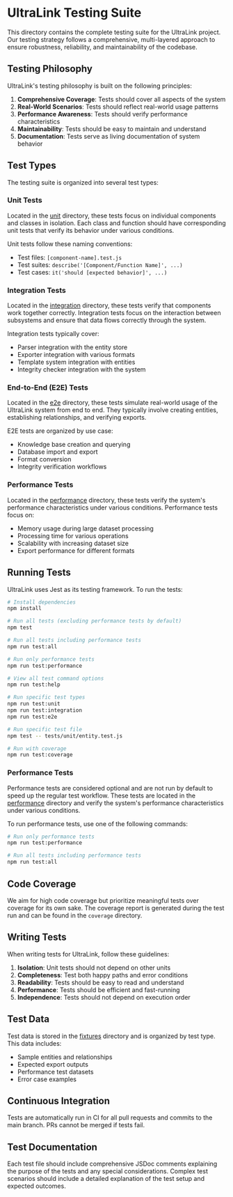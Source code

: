 # UltraLink Testing Suite

This directory contains the complete testing suite for the UltraLink project. Our testing strategy follows a comprehensive, multi-layered approach to ensure robustness, reliability, and maintainability of the codebase.

## Testing Philosophy

UltraLink's testing philosophy is built on the following principles:

1. **Comprehensive Coverage**: Tests should cover all aspects of the system
2. **Real-World Scenarios**: Tests should reflect real-world usage patterns
3. **Performance Awareness**: Tests should verify performance characteristics
4. **Maintainability**: Tests should be easy to maintain and understand
5. **Documentation**: Tests serve as living documentation of system behavior

## Test Types

The testing suite is organized into several test types:

### Unit Tests

Located in the [unit](./unit/) directory, these tests focus on individual components and classes in isolation. Each class and function should have corresponding unit tests that verify its behavior under various conditions.

Unit tests follow these naming conventions:
- Test files: `[component-name].test.js`
- Test suites: `describe('[Component/Function Name]', ...)`
- Test cases: `it('should [expected behavior]', ...)`

### Integration Tests

Located in the [integration](./integration/) directory, these tests verify that components work together correctly. Integration tests focus on the interaction between subsystems and ensure that data flows correctly through the system.

Integration tests typically cover:
- Parser integration with the entity store
- Exporter integration with various formats
- Template system integration with entities
- Integrity checker integration with the system

### End-to-End (E2E) Tests

Located in the [e2e](./e2e/) directory, these tests simulate real-world usage of the UltraLink system from end to end. They typically involve creating entities, establishing relationships, and verifying exports.

E2E tests are organized by use case:
- Knowledge base creation and querying
- Database import and export
- Format conversion
- Integrity verification workflows

### Performance Tests

Located in the [performance](./performance/) directory, these tests verify the system's performance characteristics under various conditions. Performance tests focus on:

- Memory usage during large dataset processing
- Processing time for various operations
- Scalability with increasing dataset size
- Export performance for different formats

## Running Tests

UltraLink uses Jest as its testing framework. To run the tests:

```bash
# Install dependencies
npm install

# Run all tests (excluding performance tests by default)
npm test

# Run all tests including performance tests
npm run test:all

# Run only performance tests
npm run test:performance

# View all test command options
npm run test:help

# Run specific test types
npm run test:unit
npm run test:integration
npm run test:e2e

# Run specific test file
npm test -- tests/unit/entity.test.js

# Run with coverage
npm run test:coverage
```

### Performance Tests

Performance tests are considered optional and are not run by default to speed up the regular test workflow. These tests are located in the [performance](./performance/) directory and verify the system's performance characteristics under various conditions.

To run performance tests, use one of the following commands:
```bash
# Run only performance tests
npm run test:performance

# Run all tests including performance tests
npm run test:all
```

## Code Coverage

We aim for high code coverage but prioritize meaningful tests over coverage for its own sake. The coverage report is generated during the test run and can be found in the `coverage` directory.

## Writing Tests

When writing tests for UltraLink, follow these guidelines:

1. **Isolation**: Unit tests should not depend on other units
2. **Completeness**: Test both happy paths and error conditions
3. **Readability**: Tests should be easy to read and understand
4. **Performance**: Tests should be efficient and fast-running
5. **Independence**: Tests should not depend on execution order

## Test Data

Test data is stored in the [fixtures](./fixtures/) directory and is organized by test type. This data includes:

- Sample entities and relationships
- Expected export outputs
- Performance test datasets
- Error case examples

## Continuous Integration

Tests are automatically run in CI for all pull requests and commits to the main branch. PRs cannot be merged if tests fail.

## Test Documentation

Each test file should include comprehensive JSDoc comments explaining the purpose of the tests and any special considerations. Complex test scenarios should include a detailed explanation of the test setup and expected outcomes. 